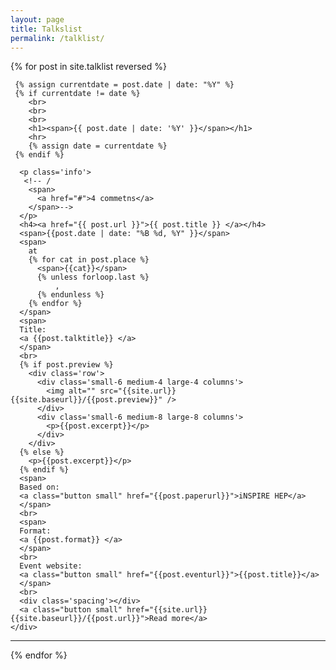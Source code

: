 ```yaml
---
layout: page
title: Talkslist
permalink: /talklist/
---
```


{%  for post in site.talklist reversed %}
  <div class='big mod modBlogPost no_bg'>
    <div class='content'>
    
     {% assign currentdate = post.date | date: "%Y" %}
     {% if currentdate != date %}
        <br>
        <br>
        <br>
        <h1><span>{{ post.date | date: '%Y' }}</span></h1>
        <hr>
        {% assign date = currentdate %} 
     {% endif %}

      <p class='info'>
       <!-- /
        <span>
          <a href="#">4 commetns</a>
        </span>-->
      </p>
      <h4><a href="{{ post.url }}">{{ post.title }} </a></h4>
      <span>{{post.date | date: "%B %d, %Y" }}</span>
      <span>
        at
        {% for cat in post.place %}
          <span>{{cat}}</span>
          {% unless forloop.last %}
              ,
          {% endunless %}
        {% endfor %}
      </span>
      <span>
      Title:
      <a {{post.talktitle}} </a>
      </span>
      <br>
      {% if post.preview %}
        <div class='row'>
          <div class='small-6 medium-4 large-4 columns'>
            <img alt="" src="{{site.url}}{{site.baseurl}}/{{post.preview}}" />
          </div>
          <div class='small-6 medium-8 large-8 columns'>
            <p>{{post.excerpt}}</p>
          </div>
        </div>
      {% else %}
        <p>{{post.excerpt}}</p>
      {% endif %}
      <span>
      Based on:
      <a class="button small" href="{{post.paperurl}}">iNSPIRE HEP</a>
      </span>
      <br>
      <span>
      Format:
      <a {{post.format}} </a>
      </span>
      <br>
      Event website:
      <a class="button small" href="{{post.eventurl}}">{{post.title}}</a>
      </span>
      <br>
      <div class='spacing'></div>
      <a class="button small" href="{{site.url}}{{site.baseurl}}/{{post.url}}">Read more</a>
    </div>
  </div>
  <hr>
  <div class='two spacing'></div>
{% endfor %}


<div class='four spacing'></div>
